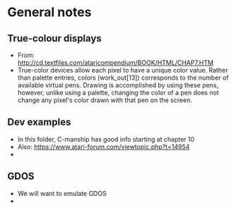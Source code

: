 # General notes

## True-colour displays
- From: http://cd.textfiles.com/ataricompendium/BOOK/HTML/CHAP7.HTM
- True-color devices allow each pixel to have a unique color value. Rather than palette entries, colors (work_out[13]) corresponds to the number of available virtual pens. Drawing is accomplished by using these pens, however, unlike using a palette, changing the color of a pen does not change any pixel's color drawn with that pen on the screen.


## Dev examples
- In this folder, C-manship has good info starting at chapter 10
- Also: https://www.atari-forum.com/viewtopic.php?t=14954
- 
## GDOS
- We will want to emulate GDOS
- 